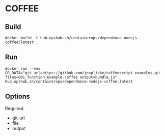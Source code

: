 # COFFEE

## Build

```shell
docker build -t hub.opshub.sh/containerops/dependence-nodejs-coffee:latest .
```

## Run

```shell
docker run --env CO_DATA="git_url=https://github.com/jonpliske/coffeescript_examples.git files=001_function_example.coffee output=bundle.js" hub.opshub.sh/containerops/dependence-nodejs-coffee:latest
```

## Options

Required:

- git-url
- file
- output

